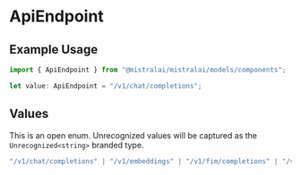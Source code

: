 # ApiEndpoint

## Example Usage

```typescript
import { ApiEndpoint } from "@mistralai/mistralai/models/components";

let value: ApiEndpoint = "/v1/chat/completions";
```

## Values

This is an open enum. Unrecognized values will be captured as the `Unrecognized<string>` branded type.

```typescript
"/v1/chat/completions" | "/v1/embeddings" | "/v1/fim/completions" | "/v1/moderations" | "/v1/chat/moderations" | Unrecognized<string>
```